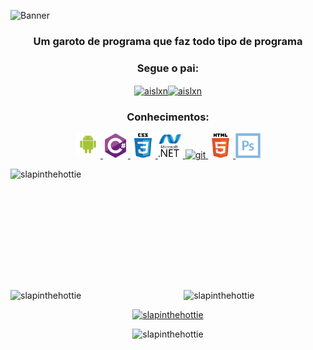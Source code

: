 ![Banner](https://wallpaperaccess.com/full/2471354.gif)



<h3 align="center">Um garoto de programa que faz todo tipo de programa</h3><p align="left"> 
    

</p><h3 align="center">Segue o pai:</h3>


<p align="center">
<a href="https://twitter.com/aislxn" target="blank"><img align="center" src="https://raw.githubusercontent.com/rahuldkjain/github-profile-readme-generator/master/src/images/icons/Social/twitter.svg" alt="aislxn" height="30 " width="40" /></a><a href="https://instagram.com/aislxn" target="blank"><img align="center" src="https://raw.githubusercontent.com/rahuldkjain/github-profile-readme-generator/master/src/images/icons/Social/instagram.svg" alt="aislxn" height="30" width="40" /></a>

</p><h3 align="center">Conhecimentos:</h3>
<p align="center">
<a href="https://developer.android.com" target="_blank" rel="noreferrer"> <img src="https://raw.githubusercontent.com/devicons/devicon/master/icons/android/android-original-wordmark.svg" alt="android" width="40" height="40"/> </a> <a href="https://www.w3schools.com/cs/" target="_blank" rel="noreferrer"> <img src="https://raw.githubusercontent.com/devicons/devicon/master/icons/csharp/csharp-original.svg" alt="csharp" width="40" height="40"/> </a> <a href="https://www.w3schools.com/css/" target="_blank" rel="noreferrer"> <img src="https://raw.githubusercontent.com/devicons/devicon/master/icons/css3/css3-original-wordmark.svg" alt="css3" width="40" height="40"/> </a> <a href="https://dotnet.microsoft.com/" target="_blank" rel="noreferrer"> <img src="https://raw.githubusercontent.com/devicons/devicon/master/icons/dot-net/dot-net-original-wordmark.svg" alt="dotnet" width="40" height="40"/> </a> <a href="https://git-scm.com/" target="_blank" rel="noreferrer"> <img src="https://www.vectorlogo.zone/logos/git-scm/git-scm-icon.svg" alt="git" width="40" height="40"/> </a> <a href="https://www.w3.org/html/" target="_blank" rel="noreferrer"> <img src="https://raw.githubusercontent.com/devicons/devicon/master/icons/html5/html5-original-wordmark.svg" alt="html5" width="40" height="40"/> </a> <a href="https://www.photoshop.com/en" target="_blank" rel="noreferrer"> <img src="https://raw.githubusercontent.com/devicons/devicon/master/icons/photoshop/photoshop-line.svg" alt="photoshop" width="40" height="40"/> </a> </p>
</a>

<p style="align:center;">
    <img src="https://github-readme-stats.vercel.app/api/top-langs?username=slapinthehottie&show_icons=true&locale=en&layout=compact&theme=radical" alt="slapinthehottie" style="display:block; margin: 0 auto; width: 1100px; height: 180px;">
</p>
   
   
<p><img align="left" src="https://github-readme-streak-stats.herokuapp.com/?user=slapinthehottie&theme=radical" alt="slapinthehottie" style="width:45%"/></p>

<p>&nbsp;<img align="right" src="https://github-readme-stats.vercel.app/api?username=slapinthehottie&show_icons=true&locale=en&theme=radical" alt="slapinthehottie" style="width:45%"/></p>



<p align="center"> <a href="https://github.com/ryo-ma/github-profile-trophy"><img src="https://github-profile-trophy.vercel.app/?username=slapinthehottie" alt="slapinthehottie" /></a> </p>

<p align="center"> <img src="https://komarev.com/ghpvc/?username=slapinthehottie&label=Profile%20views&color=0e75b6&style=flat&theme=radical" alt="slapinthehottie"  /> </p>



                                                                                                               
